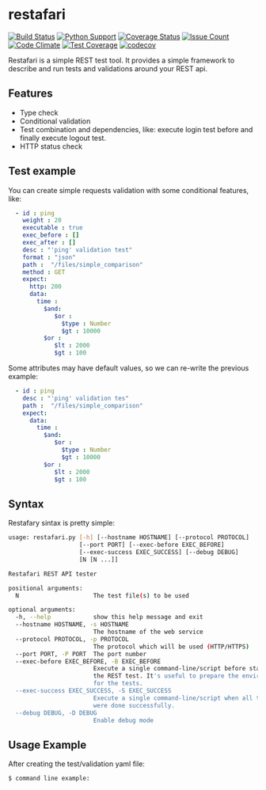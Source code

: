 # restafari 

[![Build Status](https://travis-ci.org/manoelhc/restafari.svg?branch=master)](https://travis-ci.org/manoelhc/restafari) [![Python Support](https://img.shields.io/badge/python-3.3%2C%203.4%2C%203.5-green.svg)]() [![Coverage Status](https://coveralls.io/repos/github/manoelhc/restafari/badge.svg?branch=master)](https://coveralls.io/github/manoelhc/restafari?branch=master) [![Issue Count](https://codeclimate.com/github/manoelhc/restafari/badges/issue_count.svg)](https://codeclimate.com/github/manoelhc/restafari) [![Code Climate](https://codeclimate.com/github/manoelhc/restafari/badges/gpa.svg)](https://codeclimate.com/github/manoelhc/restafari)
[![Test Coverage](https://codeclimate.com/github/manoelhc/restafari/badges/coverage.svg)](https://codeclimate.com/github/manoelhc/restafari/coverage) [![codecov](https://codecov.io/gh/manoelhc/restafari/branch/master/graph/badge.svg)](https://codecov.io/gh/manoelhc/restafari)


Restafari is a simple REST test tool. It provides a simple framework to describe and run tests and validations around your REST api.

## Features

 * Type check
 * Conditional validation
 * Test combination and dependencies, like: execute login test before and finally execute logout test.
 * HTTP status check


## Test example

You can create simple requests validation with some conditional features, like:

```yaml
  - id : ping
    weight : 20
    executable : true
    exec_before : []
    exec_after : []
    desc : "'ping' validation test"
    format : "json"
    path :  "/files/simple_comparison"
    method : GET
    expect:
      http: 200
      data:
        time :
          $and:
             $or :
               $type : Number
               $gt : 10000
          $or :
             $lt : 2000
             $gt : 100

```

Some attributes may have default values, so we can re-write the previous example:

```yaml
  - id : ping
    desc : "'ping' validation tes"
    path :  "/files/simple_comparison"
    expect:
      data:
        time :
          $and:
             $or :
               $type : Number
               $gt : 10000
          $or :
             $lt : 2000
             $gt : 100

```


## Syntax

Restafary sintax is pretty simple:

```bash
usage: restafari.py [-h] [--hostname HOSTNAME] [--protocol PROTOCOL]
                    [--port PORT] [--exec-before EXEC_BEFORE]
                    [--exec-success EXEC_SUCCESS] [--debug DEBUG]
                    [N [N ...]]

Restafari REST API tester

positional arguments:
  N                     The test file(s) to be used

optional arguments:
  -h, --help            show this help message and exit
  --hostname HOSTNAME, -s HOSTNAME
                        The hostname of the web service
  --protocol PROTOCOL, -p PROTOCOL
                        The protocol which will be used (HTTP/HTTPS)
  --port PORT, -P PORT  The port number
  --exec-before EXEC_BEFORE, -B EXEC_BEFORE
                        Execute a single command-line/script before starting
                        the REST test. It's useful to prepare the environment
                        for the tests.
  --exec-success EXEC_SUCCESS, -S EXEC_SUCCESS
                        Execute a single command-line/script when all tests
                        were done successfully.
  --debug DEBUG, -D DEBUG
                        Enable debug mode

```

## Usage Example

After creating the test/validation yaml file:

```bash
$ command line example:
```
